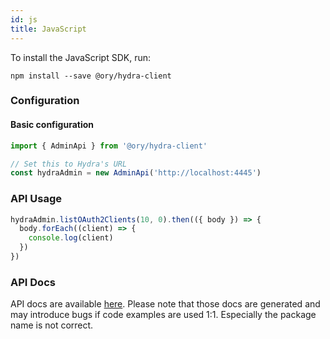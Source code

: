 ```yaml
---
id: js
title: JavaScript
---
```


To install the JavaScript SDK, run:

```
npm install --save @ory/hydra-client
```

### Configuration

#### Basic configuration

```js
import { AdminApi } from '@ory/hydra-client'

// Set this to Hydra's URL
const hydraAdmin = new AdminApi('http://localhost:4445')
```

### API Usage

```js
hydraAdmin.listOAuth2Clients(10, 0).then(({ body }) => {
  body.forEach((client) => {
    console.log(client)
  })
})
```

### API Docs

API docs are available
[here](https://github.com/ory/hydra/blob/master/sdk/js/swagger/README.md).
Please note that those docs are generated and may introduce bugs if code
examples are used 1:1. Especially the package name is not correct.
